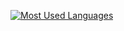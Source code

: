 [![Most Used Languages](https://github-readme-stats.vercel.app/api/top-langs/?username=anuraghazra)](https://github.com/anuraghazra/github-readme-stats)
